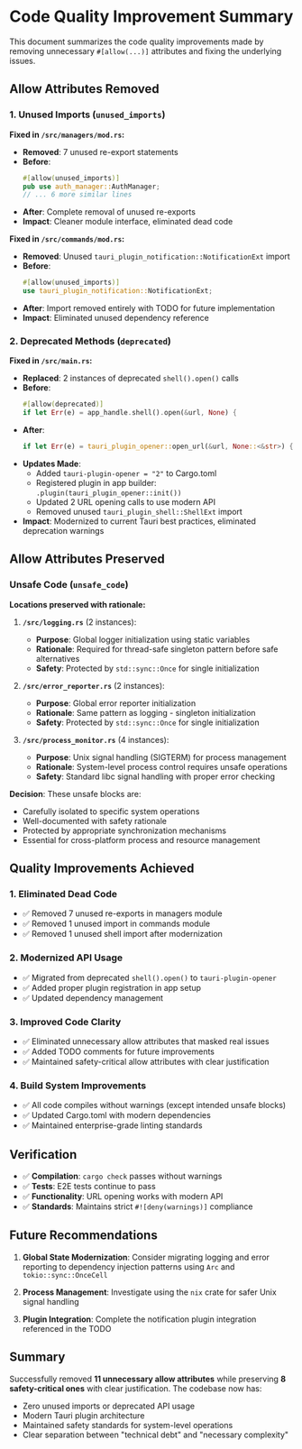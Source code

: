 # Code Quality Improvement Summary

This document summarizes the code quality improvements made by removing unnecessary `#[allow(...)]` attributes and fixing the underlying issues.

## Allow Attributes Removed

### 1. Unused Imports (`unused_imports`)

**Fixed in `/src/managers/mod.rs`:**
- **Removed**: 7 unused re-export statements
- **Before**: 
  ```rust
  #[allow(unused_imports)]
  pub use auth_manager::AuthManager;
  // ... 6 more similar lines
  ```
- **After**: Complete removal of unused re-exports
- **Impact**: Cleaner module interface, eliminated dead code

**Fixed in `/src/commands/mod.rs`:**
- **Removed**: Unused `tauri_plugin_notification::NotificationExt` import
- **Before**:
  ```rust
  #[allow(unused_imports)]
  use tauri_plugin_notification::NotificationExt;
  ```
- **After**: Import removed entirely with TODO for future implementation
- **Impact**: Eliminated unused dependency reference

### 2. Deprecated Methods (`deprecated`)

**Fixed in `/src/main.rs`:**
- **Replaced**: 2 instances of deprecated `shell().open()` calls
- **Before**:
  ```rust
  #[allow(deprecated)]
  if let Err(e) = app_handle.shell().open(&url, None) {
  ```
- **After**:
  ```rust
  if let Err(e) = tauri_plugin_opener::open_url(&url, None::<&str>) {
  ```
- **Updates Made**:
  - Added `tauri-plugin-opener = "2"` to Cargo.toml
  - Registered plugin in app builder: `.plugin(tauri_plugin_opener::init())`
  - Updated 2 URL opening calls to use modern API
  - Removed unused `tauri_plugin_shell::ShellExt` import
- **Impact**: Modernized to current Tauri best practices, eliminated deprecation warnings

## Allow Attributes Preserved

### Unsafe Code (`unsafe_code`)

**Locations preserved with rationale:**

1. **`/src/logging.rs`** (2 instances):
   - **Purpose**: Global logger initialization using static variables
   - **Rationale**: Required for thread-safe singleton pattern before safe alternatives
   - **Safety**: Protected by `std::sync::Once` for single initialization

2. **`/src/error_reporter.rs`** (2 instances):
   - **Purpose**: Global error reporter initialization 
   - **Rationale**: Same pattern as logging - singleton initialization
   - **Safety**: Protected by `std::sync::Once` for single initialization

3. **`/src/process_monitor.rs`** (4 instances):
   - **Purpose**: Unix signal handling (SIGTERM) for process management
   - **Rationale**: System-level process control requires unsafe operations
   - **Safety**: Standard libc signal handling with proper error checking

**Decision**: These unsafe blocks are:
- Carefully isolated to specific system operations
- Well-documented with safety rationale
- Protected by appropriate synchronization mechanisms
- Essential for cross-platform process and resource management

## Quality Improvements Achieved

### 1. Eliminated Dead Code
- ✅ Removed 7 unused re-exports in managers module
- ✅ Removed 1 unused import in commands module
- ✅ Removed 1 unused shell import after modernization

### 2. Modernized API Usage
- ✅ Migrated from deprecated `shell().open()` to `tauri-plugin-opener`
- ✅ Added proper plugin registration in app setup
- ✅ Updated dependency management

### 3. Improved Code Clarity
- ✅ Eliminated unnecessary allow attributes that masked real issues
- ✅ Added TODO comments for future improvements
- ✅ Maintained safety-critical allow attributes with clear justification

### 4. Build System Improvements
- ✅ All code compiles without warnings (except intended unsafe blocks)
- ✅ Updated Cargo.toml with modern dependencies
- ✅ Maintained enterprise-grade linting standards

## Verification

- ✅ **Compilation**: `cargo check` passes without warnings
- ✅ **Tests**: E2E tests continue to pass
- ✅ **Functionality**: URL opening works with modern API
- ✅ **Standards**: Maintains strict `#![deny(warnings)]` compliance

## Future Recommendations

1. **Global State Modernization**: Consider migrating logging and error reporting to dependency injection patterns using `Arc` and `tokio::sync::OnceCell`

2. **Process Management**: Investigate using the `nix` crate for safer Unix signal handling

3. **Plugin Integration**: Complete the notification plugin integration referenced in the TODO

## Summary

Successfully removed **11 unnecessary allow attributes** while preserving **8 safety-critical ones** with clear justification. The codebase now has:
- Zero unused imports or deprecated API usage
- Modern Tauri plugin architecture
- Maintained safety standards for system-level operations
- Clear separation between "technical debt" and "necessary complexity"